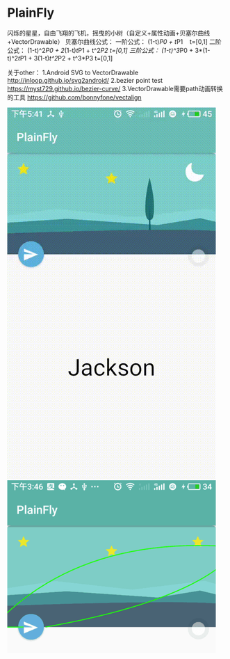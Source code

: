 # PlainFly
闪烁的星星，自由飞翔的飞机，摇曳的小树（自定义+属性动画+贝塞尔曲线+VectorDrawable）
贝塞尔曲线公式：
一阶公式：
(1-t)*P0 + t*P1    t=[0,1]
二阶公式：
(1-t)^2*P0 + 2*(1-t)*t*P1 + t^2*P2   t=[0,1]
三阶公式：
(1-t)^3*P0 + 3*(1-t)^2*t*P1 + 3(1-t)*t^2*P2 + t^3*P3  t=[0,1]

关于other：
1.Android SVG to VectorDrawable  http://inloop.github.io/svg2android/
2.bezier point test  https://myst729.github.io/bezier-curve/
3.VectorDrawable需要path动画转换的工具 https://github.com/bonnyfone/vectalign

![image](https://github.com/RuanXiaoHui/PlainFly/blob/master/image/screen.gif?raw=true)
![image](https://github.com/RuanXiaoHui/PlainFly/blob/master/image/route.png?raw=true)
